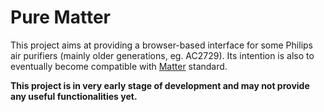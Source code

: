 # Pure Matter
This project aims at providing a browser-based interface for some Philips air purifiers (mainly older generations, eg. AC2729). Its intention is also to eventually become compatible with [Matter](https://en.wikipedia.org/wiki/Matter_(standard)) standard.

**This project is in very early stage of development and may not provide any useful functionalities yet.**

